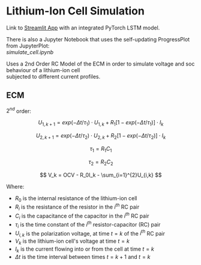 # Lithium-Ion Cell Simulation

Link to [Streamlit App](https://att-ar-ecm-battery-simulation-lfp-simulate-gawm41.streamlitapp.com/) with an integrated PyTorch LSTM model.

There is also a Jupyter Notebook that uses the self-updating ProgressPlot from JupyterPlot:<br> *simulate_cell.ipynb*

Uses a 2nd Order RC Model of the ECM in order to simulate voltage and soc behaviour of a lithium-ion cell<br>
subjected to different current profiles.

## ECM <a id = "ecm"></a>

$2^{nd}$ order:

$$ U_{1,k+1} = exp(-\Delta t/\tau_1)\cdot U_{1,k} + R_1[1 - exp(-\Delta t/\tau_1)]\cdot I_k $$

$$ U_{2,k+1} = exp(-\Delta t/\tau_2)\cdot U_{2,k} + R_2[1 - exp(-\Delta t/\tau_2)]\cdot I_k $$

$$ \tau_1 = R_1C_1 $$

$$ \tau_2 = R_2C_2 $$
 
$$ V_k = OCV - R_0I_k - \sum_{i=1}^{2}U_{i,k} $$

Where:

 - $R_0$ is the internal resistance of the lithium-ion cell
 - $R_i$ is the resistance of the resistor in the $i^{th}$ RC pair
 - $C_i$ is the capacitance of the capacitor in the $i^{th}$ RC pair
 - $\tau_i$ is the time constant of the $i^{th}$ resistor-capacitor (RC) pair
 - $U_{i,k}$ is the polarization voltage, at time $t = k$ of the $i^{th}$ RC pair 
 - $V_k$ is the lithium-ion cell's voltage at time $t = k$
 - $I_k$ is the current flowing into or from the cell at time $t = k$
 - $\Delta t$ is the time interval between times $t = k+1$ and $t = k$
 
